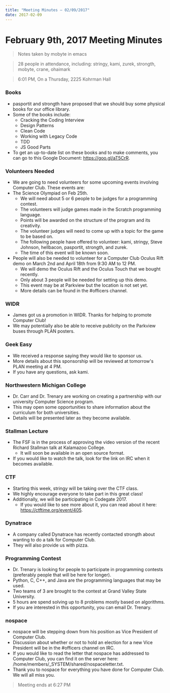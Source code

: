 ```yaml
---
title: "Meeting Minutes – 02/09/2017"
date: 2017-02-09
---
```

# February 9th, 2017 Meeting Minutes
> Notes taken by mobyte in emacs

> 28 people in attendance, including: stringy, kami, zurek, strongth, mobyte, crane, ohaimark

> 6:01 PM, On a Thursday, 2225 Kohrman Hall

### Books
- pasportit and strongth have proposed that we should buy some physical books for our office library.
- Some of the books include:
  - Cracking the Coding Interview
  - Design Patterns
  - Clean Code
  - Working with Legacy Code
  - TDD
  - JS Good Parts
- To get an up-to-date list on these books and to make comments, you can go to this Google Document: https://goo.gl/aT5CrR.
  
### Volunteers Needed
- We are going to need volunteers for some upcoming events involving Computer Club. These events are:
- The Science Olympiad on Feb 25th.
  - We will need about 5 or 6 people to be judges for a programming contest.
  - The volunteers will judge games made in the Scratch programming language.
  - Points will be awarded on the structure of the program and its creativity.
  - The volunteer judges will need to come up with a topic for the game to be based on.
  - The following people have offered to volunteer: kami, stringy, Steve Johnson, hellbacon, pasportit, strongth, and zurek.
  - The time of this event will be known soon.
- People will also be needed to volunteer for a Computer Club Oculus Rift demo on March 2nd and April 18th from 9:30 AM to 12 PM.
  - We will demo the Oculus Rift and the Oculus Touch that we bought recently.
  - Only about 3 people will be needed for setting up this demo.
  - This event may be at Parkview but the location is not set yet.
  - More details can be found in the #officers channel.
  
### WIDR
- James got us a promotion in WIDR. Thanks for helping to promote Computer Club!
- We may potentially also be able to receive publicity on the Parkview buses through PLAN posters.

### Geek Easy
- We received a response saying they would like to sponsor us.
- More details about this sponsorship will be reviewed at tomorrow's PLAN meeting at 4 PM.
- If you have any questions, ask kami.

### Northwestern Michigan College
- Dr. Carr and Dr. Trenary are working on creating a partnership with our university Computer Science program.
- This may open some opportunities to share information about the curriculum for both universities.
- Details will be presented later as they become available.

### Stallman Lecture
- The FSF is in the process of approving the video version of the recent Richard Stallman talk at Kalamazoo College.
  - It will soon be available in an open source format.
- If you would like to watch the talk, look for the link on IRC when it becomes available.

### CTF
- Starting this week, stringy will be taking over the CTF class.
- We highly encourage everyone to take part in this great class!
- Additionally, we will be participating in Codegate 2017.
  - If you would like to see more about it, you can read about it here: https://ctftime.org/event/405.

### Dynatrace
- A company called Dynatrace has recently contacted strongth about wanting to do a talk for Computer Club.
- They will also provide us with pizza.

### Programming Contest
- Dr. Trenary is looking for people to participate in programming contests (preferably people that will be here for longer).
- Python, C, C++, and Java are the programming languages that may be used.
- Two teams of 3 are brought to the contest at Grand Valley State University.
- 5 hours are spend solving up to 8 problems mostly based on algorithms.
- If you are interested in this opportunity, you can email Dr. Trenary.

### nospace
- nospace will be stepping down from his position as Vice President of Computer Club.
- Discussion about whether or not to hold an election for a new Vice President will be in the #officers channel on IRC.
- If you would like to read the letter that nospace has addressed to Computer Club, you can find it on the server here: /home/members/_SYSTEM/shared/nospaceletter.txt.
- Thank you to nospace for everything you have done for Computer Club. We will all miss you.

> Meeting ends at 6:27 PM

